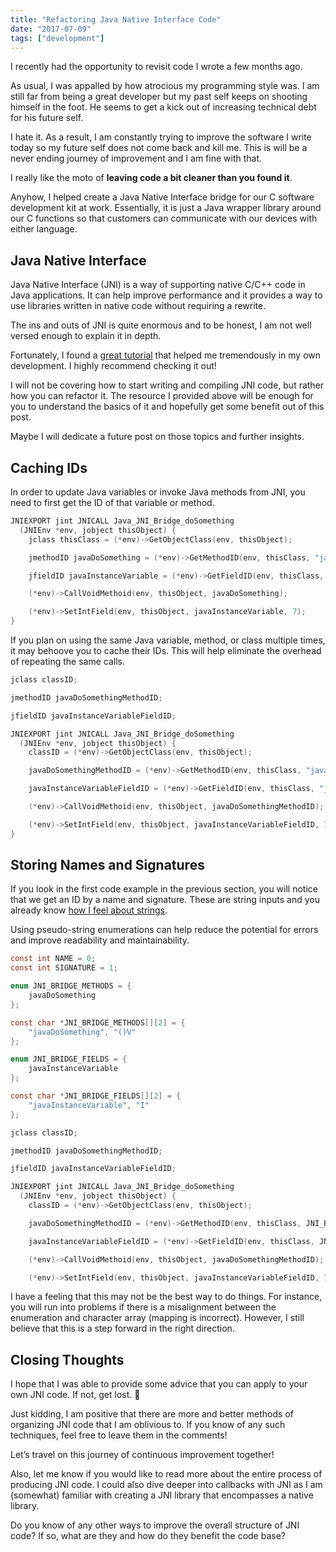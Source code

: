 ```yaml
---
title: "Refactoring Java Native Interface Code"
date: "2017-07-09"
tags: ["development"]
---
```


I recently had the opportunity to revisit code I wrote a few months ago.

As usual, I was appalled by how atrocious my programming style was. I am still far from being a great developer but my past self keeps on shooting himself in the foot. He seems to get a kick out of increasing technical debt for his future self.

I hate it. As a result, I am constantly trying to improve the software I write today so my future self does not come back and kill me. This is will be a never ending journey of improvement and I am fine with that.

I really like the moto of **leaving code a bit cleaner than you found it**.

Anyhow, I helped create a Java Native Interface bridge for our C software development kit at work. Essentially, it is just a Java wrapper library around our C functions so that customers can communicate with our devices with either language.

## Java Native Interface

Java Native Interface (JNI) is a way of supporting native C/C++ code in Java applications. It can help improve performance and it provides a way to use libraries written in native code without requiring a rewrite.

The ins and outs of JNI is quite enormous and to be honest, I am not well versed enough to explain it in depth.

Fortunately, I found a [great tutorial](https://www3.ntu.edu.sg/home/ehchua/programming/java/JavaNativeInterface.html) that helped me tremendously in my own development. I highly recommend checking it out!

I will not be covering how to start writing and compiling JNI code, but rather how you can refactor it. The resource I provided above will be enough for you to understand the basics of it and hopefully get some benefit out of this post.

Maybe I will dedicate a future post on those topics and further insights.

## Caching IDs

In order to update Java variables or invoke Java methods from JNI, you need to first get the ID of that variable or method.

```c
JNIEXPORT jint JNICALL Java_JNI_Bridge_doSomething
  (JNIEnv *env, jobject thisObject) {
    jclass thisClass = (*env)->GetObjectClass(env, thisObject);

    jmethodID javaDoSomething = (*env)->GetMethodID(env, thisClass, "javaDoSomething", "()V";

    jfieldID javaInstanceVariable = (*env)->GetFieldID(env, thisClass, "javaInstanceVariable", "I");

    (*env)->CallVoidMethoid(env, thisObject, javaDoSomething);

    (*env)->SetIntField(env, thisObject, javaInstanceVariable, 7);
}
```

If you plan on using the same Java variable, method, or class multiple times, it may behoove you to cache their IDs. This will help eliminate the overhead of repeating the same calls.

```c
jclass classID;

jmethodID javaDoSomethingMethodID;

jfieldID javaInstanceVariableFieldID;

JNIEXPORT jint JNICALL Java_JNI_Bridge_doSomething
  (JNIEnv *env, jobject thisObject) {
    classID = (*env)->GetObjectClass(env, thisObject);

    javaDoSomethingMethodID = (*env)->GetMethodID(env, thisClass, "javaDoSomething", "()V";

    javaInstanceVariableFieldID = (*env)->GetFieldID(env, thisClass, "javaInstanceVariable", "I");

    (*env)->CallVoidMethoid(env, thisObject, javaDoSomethingMethodID);

    (*env)->SetIntField(env, thisObject, javaInstanceVariableFieldID, 7);
}
```

## Storing Names and Signatures

If you look in the first code example in the previous section, you will notice that we get an ID by a name and signature. These are string inputs and you already know [how I feel about strings](/blog/magic-numbers-and-strings).

Using pseudo-string enumerations can help reduce the potential for errors and improve readability and maintainability.

```c
const int NAME = 0;
const int SIGNATURE = 1;

enum JNI_BRIDGE_METHODS = {
    javaDoSomething
};

const char *JNI_BRIDGE_METHODS[][2] = {
    "javaDoSomething", "()V"
};

enum JNI_BRIDGE_FIELDS = {
    javaInstanceVariable
};

const char *JNI_BRIDGE_FIELDS[][2] = {
    "javaInstanceVariable", "I"
};

jclass classID;

jmethodID javaDoSomethingMethodID;

jfieldID javaInstanceVariableFieldID;

JNIEXPORT jint JNICALL Java_JNI_Bridge_doSomething
  (JNIEnv *env, jobject thisObject) {
    classID = (*env)->GetObjectClass(env, thisObject);

    javaDoSomethingMethodID = (*env)->GetMethodID(env, thisClass, JNI_BRIDGE_METHODS[javaDoSomething][NAME], JNI_BRIDGE_METHODS[javaDoSomething][SIGNATURE];

    javaInstanceVariableFieldID = (*env)->GetFieldID(env, thisClass, JNI_BRIDGE_FIELDS[javaInstanceVariable][NAME], JNI_BRIDGE_FIELDS[javaInstanceVariable][SIGNATURE]);

    (*env)->CallVoidMethoid(env, thisObject, javaDoSomethingMethodID);

    (*env)->SetIntField(env, thisObject, javaInstanceVariableFieldID, 7);
```

I have a feeling that this may not be the best way to do things. For instance, you will run into problems if there is a misalignment between the enumeration and character array (mapping is incorrect). However, I still believe that this is a step forward in the right direction.

## Closing Thoughts

I hope that I was able to provide some advice that you can apply to your own JNI code. If not, get lost. 🙂

Just kidding, I am positive that there are more and better methods of organizing JNI code that I am oblivious to. If you know of any such techniques, feel free to leave them in the comments!

Let’s travel on this journey of continuous improvement together!

Also, let me know if you would like to read more about the entire process of producing JNI code. I could also dive deeper into callbacks with JNI as I am (somewhat) familiar with creating a JNI library that encompasses a native library.

Do you know of any other ways to improve the overall structure of JNI code? If so, what are they and how do they benefit the code base?
